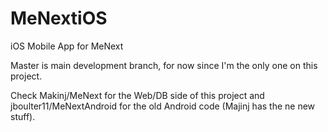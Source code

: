 MeNextiOS
=========

iOS Mobile App for MeNext

Master is main development branch, for now since I'm the only one on this project.

Check Makinj/MeNext for the Web/DB side of this project and jboulter11/MeNextAndroid for the old Android code (Majinj has the ne new stuff).
